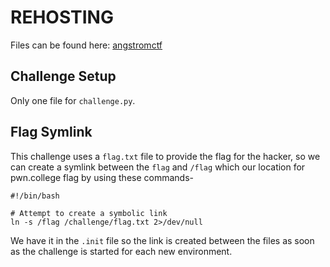 # REHOSTING

Files can be found here: [angstromctf](https://github.com/blairsec/challenges/tree/master/angstromctf/2024/crypto/layers)

## Challenge Setup
Only one file for `challenge.py`.

## Flag Symlink
This challenge uses a `flag.txt` file to provide the flag for the hacker, so we can create a symlink between the `flag` and `/flag` which our location for pwn.college flag by using these commands-
```
#!/bin/bash

# Attempt to create a symbolic link
ln -s /flag /challenge/flag.txt 2>/dev/null
```

We have it in the `.init` file so the link is created between the files as soon as the challenge is started for each new environment.